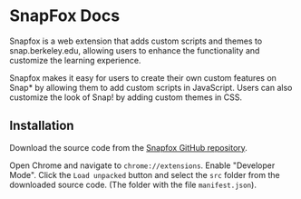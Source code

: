 # SnapFox Docs
Snapfox is a web extension that adds custom scripts and themes to snap.berkeley.edu, allowing users to enhance the functionality and customize the learning experience.

Snapfox makes it easy for users to create their own custom features on Snap* by allowing them to add custom scripts in JavaScript. Users can also customize the look of Snap! by adding custom themes in CSS.

## Installation
Download the source code from the [Snapfox GitHub repository](https://github.com/Snap-Fox/SnapFox). 

Open Chrome and navigate to `chrome://extensions`. Enable "Developer Mode". Click the `Load unpacked` button and select the `src` folder from the downloaded source code. (The folder with the file `manifest.json`).
